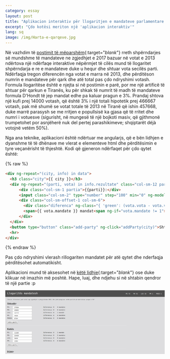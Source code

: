 ```yaml
---
category: essay
layout: post
title: "Aplikacion interaktiv për llogaritjen e mandateve parlamentare në bazë të votave"
excerpt: "Çdo kotësi meriton një 'aplikacion interaktiv'"
lang: sq
image: /img/Harta-e-qarqeve.jpg
---
```


Në vazhdim të [postimit të mëparshëm](https://grigorm.github.io/essay/2017/05/21/llogartije-mandatesh/){:target="_blank_"} rreth shpërndarjes së mundshme të mandateve ne zgjedhjet e 2017 bazuar në votat e 2013 ndërtova një ndërfaqe interaktive nëpërmjet të cilës mund të llogaritet shpërndarja e re e mandateve duke u hequr dhe shtuar vota secilës parti. Ndërfaqja tregon diferencën nga votat e marra në 2013, dhe përditëson numrin e mandateve për qark dhe atë total pas çdo ndryshimi votash. Formula llogaritëse është e njejta si në postimin e parë, por me një artificë të shtuar për qarkun e Tiranës, ku për shkak të numrit të madh të mandateve formula D'Hondt të jep mandat edhe pa kaluar pragun e 3%. Prandaj shtova një kufi prej 14000 votash, që është 3% i një totali hipotetik prej 466667 votash, pak më shumë se votat totale të 2013 në Tiranë që ishin 457668, duke marrë parasysh se me rritjen e popullsisë ka gjasa që të rritet dhe numri i votuesve (sigurisht, në mungesë të një bojkoti masiv, që gjithmonë trumpetohet por asnjëherë nuk del pertej parashikimeve; shqiptarët déjà votojnë vetëm 50%).

Nga ana teknike, aplikacioni është ndërtuar me angularjs, që e bën lidhjen e dyanshme të të dhënave me vlerat e elementeve html dhe përditësimin e tyre veçanërisht të thjeshtë. Kodi që gjeneron ndërfaqet për çdo qytet është:

{% raw %}
``` html
<div ng-repeat="(city, info) in data">
  <h3 class="city">{{ city }}</h3>
  <div ng-repeat="(parti, vota) in info.rezultate" class="col-sm-12 party-row">
      <div class="col-sm-1 partia">{{parti}}:</div>
      <input class="col-sm-2" type="number" step="100" min="0" ng-model="vota.vota" ng-change="llogaritDeputetet(info.rezultate, info.mandate)"/>
      <div class="col-sm-offset-1 col-sm-6">
        <div class="diferenca" ng-class="{ 'green': (vota.vota - vota.votaFillestare > 0), 'red': (vota.vota - vota.votaFillestare < 0) }">Diferenca: <span ng-if="vota.vota - vota.votaFillestare > 0">+</span><span>{{ vota.vota - vota.votaFillestare }}</span></div>
        <span>{{ vota.mandate }} mandat<span ng-if="vota.mandate != 1">e</span></span>
      </div>
  </div>
  <button type="button" class="add-party" ng-click="addParty(city)">Shto parti</button>
  <hr>
</div>
```
{% endraw %}

Pas çdo ndryshimi vlerash rillogariten mandatet për atë qytet dhe nderfaqja përditësohet automatikisht.  

Aplikacioni mund të aksesohet në [këtë lidhje](https://grigorm.github.io/projects/llogarites-mandatesh-angular/){:target="_blank_"} ose duke klikuar në imazhin më poshtë. Hape, luaj, dhe ndjehu si në shtabin qendror të një partie :p

[![llogaritës mandatesh](/img/mandate-2.png)](https://grigorm.github.io/projects/llogarites-mandatesh-angular/)
